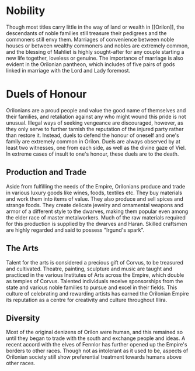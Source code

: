 # Nobility

Though most titles carry little in the way of land or wealth in [[Orilon]], the descendants of noble families still treasure their pedigrees and the commoners still envy them. Marriages of convenience between noble houses or between wealthy commoners and nobles are extremely common, and the blessing of Mahliet is highly sought-after for any couple starting a new life together, loveless or genuine. The importance of marriage is also evident in the Orilonian pantheon, which includes of five pairs of gods linked in marriage with the Lord and Lady foremost.


# Duels of Honour

Orilonians are a proud people and value the good name of themselves and their families, and retaliation against any who might wound this pride is not unusual. Illegal ways of seeking vengeance are discouraged, however, as they only serve to further tarnish the reputation of the injured party rather than restore it. Instead, duels to defend the honour of oneself and one's family are extremely common in Orilon. Duels are always observed by at least two witnesses, one from each side, as well as the divine gaze of Viel. In extreme cases of insult to one's honour, these duels are to the death.


## Production and Trade

Aside from fulfilling the needs of the Empire, Orilonians produce and trade in various luxury goods like wines, foods, textiles etc. They buy materials and work them into items of value. They also produce and sell spices and strange foods. They create delicate jewelry and ornamental weapons and armor of a different style to the dwarves, making them popular even among the elder race of master metalworkers. Much of the raw materials required for this production is supplied by the dwarves and Haran. Skilled craftsmen are highly regarded and said to possess "Irgund's spark".


## The Arts

Talent for the arts is considered a precious gift of Corvus, to be treasured and cultivated. Theatre, painting, sculpture and music are taught and practiced in the various Institutes of Arts across the Empire, which double as temples of Corvus. Talented individuals receive sponsorships from the state and various noble families to pursue and excel in their fields. This culture of celebrating and rewarding artists has earned the Orilonian Empire its reputation as a centre for creativity and culture throughout Illira.


## Diversity

Most of the original denizens of Orilon were human, and this remained so until they began to trade with the south and exchange people and ideas. A recent accord with the elves of Fennlor has further opened up the Empire's borders to other races. Though not as intolerant as it used to be, aspects of Orilonian society still show preferential treatment towards humans above other races.